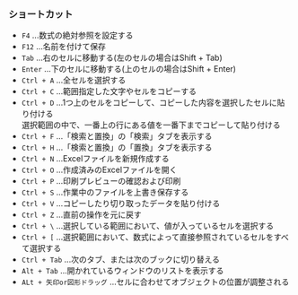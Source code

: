 ### ショートカット  
- `F4` ...数式の絶対参照を設定する  
- `F12` ...名前を付けて保存  
- `Tab` ...右のセルに移動する(左のセルの場合はShift + Tab)  
- `Enter` ...下のセルに移動する(上のセルの場合はShift + Enter)  
- `Ctrl + A` ...全セルを選択する  
- `Ctrl + C` ...範囲指定した文字やセルをコピーする  
- `Ctrl + D` ...1つ上のセルをコピーして、コピーした内容を選択したセルに貼り付ける  
              選択範囲の中で、一番上の行にある値を一番下までコピーして貼り付ける  
- `Ctrl + F` ...「検索と置換」の「検索」タブを表示する  
- `Ctrl + H` ...「検索と置換」の「置換」タブを表示する  
- `Ctrl + N` ...Excelファイルを新規作成する  
- `Ctrl + O` ...作成済みのExcelファイルを開く  
- `Ctrl + P` ...印刷プレビューの確認および印刷  
- `Ctrl + S` ...作業中のファイルを上書き保存する  
- `Ctrl + V` ...コピーしたり切り取ったデータを貼り付ける  
- `Ctrl + Z` ...直前の操作を元に戻す  
- `Ctrl + \` ...選択している範囲において、値が入っているセルを選択する  
- `Ctrl + [` ...選択範囲において、数式によって直接参照されているセルをすべて選択する  
- `Ctrl + Tab` ...次のタブ、または次のブックに切り替える  
- `Alt + Tab` ...開かれているウィンドウのリストを表示する  
- `ALt + 矢印or図形ドラッグ` ...セルに合わせてオブジェクトの位置が調整される  